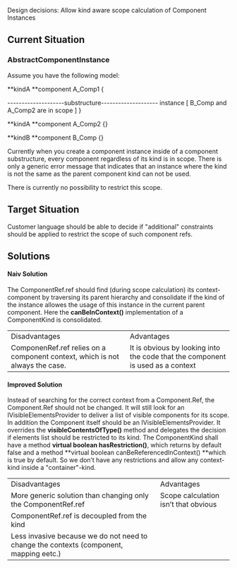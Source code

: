 Design decisions: Allow kind aware scope calculation of Component Instances

## Current Situation

### AbstractComponentInstance

Assume you have the following model: 

**kindA **component A_Comp1 {

--------------------substructure--------------------	instance [ B_Comp and A_Comp2 are in scope ]}

**kindA **component A_Comp2 {}**kindB **component B_Comp {}

Currently when you create a component instance inside of a component substructure, every component regardless of its kind is in scope. There is only a generic error message that indicates that an instance where the kind is not the same as the parent component kind can not be used.

There is currently no possibility to restrict this scope.

## Target Situation

Customer language should be able to decide if "additional" constraints should be applied to restrict the scope of such component refs.

## Solutions

#### Naiv Solution

The ComponentRef.ref should find (during scope calculation) its context-component by traversing its parent hierarchy and consolidate if the kind of the instance allowes the usage of this instance in the current parent component. Here the **canBeInContext()** implementation of a ComponentKind is consolidated.

<table>
  <tr>
    <td>Disadvantages</td>
    <td>Advantages</td>
  </tr>
  <tr>
    <td>ComponenRef.ref relies on a component context, which is not always the case. </td>
    <td>It is obvious by looking into the code that the component is used as a context</td>
  </tr>
</table>


#### Improved Solution

Instead of searching for the correct context from a Component.Ref, the Component.Ref should not be changed. It will still look for an  IVisibleElementsProvider to deliver a list of visible components for its scope. In addition the Component itself should be an IVisibleElementsProvider. It overrides the **visibleContentsOfType()** method and delegates the decision if elements list should be restricted to its kind. The ComponentKind shall have a method **virtual boolean hasRestriction()**, which returns by default false and a method  **virtual boolean canBeReferencedInContext() **which is true by default. So we don’t have any restrictions and allow any context-kind inside a "container"-kind.

<table>
  <tr>
    <td>Disadvantages</td>
    <td>Advantages</td>
  </tr>
  <tr>
    <td>More generic solution than changing only the ComponentRef.ref</td>
    <td>Scope calculation isn’t that obvious </td>
  </tr>
  <tr>
    <td>ComponentRef.ref is decoupled from the kind</td>
    <td></td>
  </tr>
  <tr>
    <td>Less invasive because we do not need to change the contexts (component, mapping eetc.)</td>
    <td></td>
  </tr>
</table>


